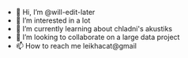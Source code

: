 - 👋 Hi, I’m @will-edit-later
- 👀 I’m interested in a lot
- 🌱 I’m currently learning about chladni's akustiks
- 💞️ I’m looking to collaborate on a large data project
- 📫 How to reach me leikhacat@gmail

<!---
will-edit-later/will-edit-later is a ✨ special ✨ repository because its `README.md` (this file) appears on your GitHub profile.
You can click the Preview link to take a look at your changes.
--->
